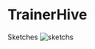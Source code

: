 # TrainerHive

Sketches
![sketchs](https://drive.usercontent.google.com/download?id=1SzAoh2XHIb36fGo5zup9Vu1JZcQkF08i)